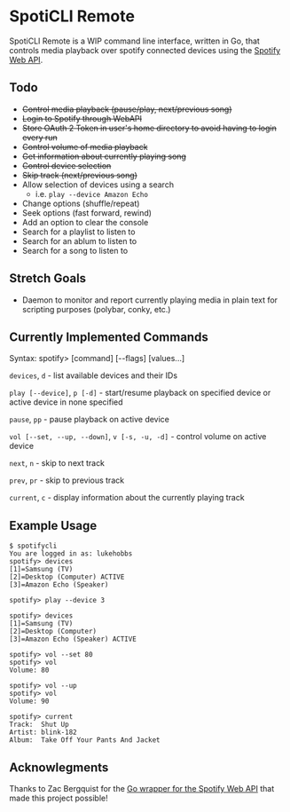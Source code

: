 # SpotiCLI Remote

SpotiCLI Remote is a WIP command line interface, written in Go, that controls media playback over spotify connected devices using the [Spotify Web API](https://api.spotify.com).

## Todo

- ~~Control media playback (pause/play, next/previous song)~~
- ~~Login to Spotify through WebAPI~~
- ~~Store OAuth 2 Token in user's home directory to avoid having to login every run~~
- ~~Control volume of media playback~~
- ~~Get information about currently playing song~~
- ~~Control device selection~~
- ~~Skip track (next/previous song)~~
- Allow selection of devices using a search
  - i.e. `play --device Amazon Echo`
- Change options (shuffle/repeat)
- Seek options (fast forward, rewind)
- Add an option to clear the console
- Search for a playlist to listen to
- Search for an ablum to listen to
- Search for a song to listen to

## Stretch Goals

- Daemon to monitor and report currently playing media in plain text for scripting purposes (polybar, conky, etc.)

## Currently Implemented Commands

Syntax: spotify> [command] [--flags] [values...]

`devices`, `d` - list available devices and their IDs

`play [--device]`, `p [-d]` - start/resume playback on specified device or active device in none specified

`pause`, `pp` - pause playback on active device

`vol [--set, --up, --down]`, `v [-s, -u, -d]` - control volume on active device

`next`, `n` - skip to next track

`prev`, `pr` - skip to previous track

`current`, `c` - display information about the currently playing track


## Example Usage

```
$ spotifycli
You are logged in as: lukehobbs
spotify> devices
[1]=Samsung (TV)
[2]=Desktop (Computer) ACTIVE
[3]=Amazon Echo (Speaker)

spotify> play --device 3

spotify> devices
[1]=Samsung (TV)
[2]=Desktop (Computer)
[3]=Amazon Echo (Speaker) ACTIVE

spotify> vol --set 80
spotify> vol
Volume: 80

spotify> vol --up
spotify> vol
Volume: 90

spotify> current
Track:  Shut Up
Artist:	blink-182
Album:	Take Off Your Pants And Jacket
```


## Acknowlegments

Thanks to Zac Bergquist for the [Go wrapper for the Spotify Web API](https://github.com/zmb3/spotify) that made this project possible!
